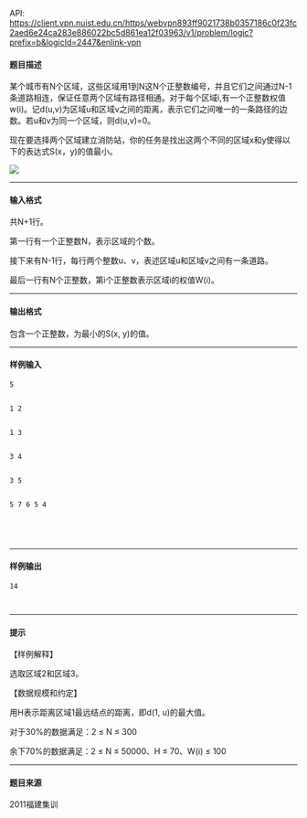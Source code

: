 API: https://client.vpn.nuist.edu.cn/https/webvpn893ff9021738b0357186c0f23fc2aed6e24ca283e886022bc5d861ea12f03963/v1/problem/logic?prefix=b&logicId=2447&enlink-vpn

#### 题目描述

某个城市有N个区域，这些区域用1到N这N个正整数编号，并且它们之间通过N-1条道路相连，保证任意两个区域有路径相通。对于每个区域i,有一个正整数权值w(i)。记d(u,v)为区域u和区域v之间的距离，表示它们之间唯一的一条路径的边数。若u和v为同一个区域，则d(u,v)=0。

现在要选择两个区域建立消防站，你的任务是找出这两个不同的区域x和y使得以下的表达式S(x，y)的值最小。

![](../file/2447_0.jpg)

---

#### 输入格式

共N+1行。 

第一行有一个正整数N，表示区域的个数。 

接下来有N-1行，每行两个整数u、v，表述区域u和区域v之间有一条道路。 

最后一行有N个正整数，第i个正整数表示区域i的权值W(i)。 

---

#### 输出格式

包含一个正整数，为最小的S(x, y)的值。 

---

#### 样例输入
```
5


1 2


1 3


3 4


3 5


5 7 6 5 4 





```

---

#### 样例输出
```
14



```

---

#### 提示

【样例解释】

  
选取区域2和区域3。

  
【数据规模和约定】

  
用H表示距离区域1最远结点的距离，即d(1, u)的最大值。

  
对于30%的数据满足：2 ≤ N ≤ 300

  
余下70%的数据满足：2 ≤ N ≤ 50000、H ≤ 70、W(i) ≤ 100  

---

#### 题目来源

2011福建集训